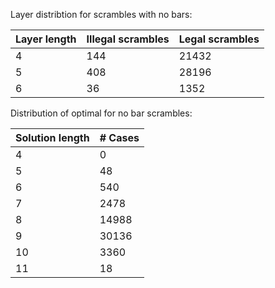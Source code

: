 Layer distribtion for scrambles with no bars:

|Layer length| Illegal scrambles| Legal scrambles|
|---|---|---|
|4|144|21432|
|5|408|28196|
|6|36|1352|

Distribution of optimal for no bar scrambles:

|Solution length| # Cases|
|---|---|
|4| 0|
|5| 48|
|6| 540|
|7| 2478|
|8| 14988|
|9| 30136|
|10| 3360|
|11| 18|
